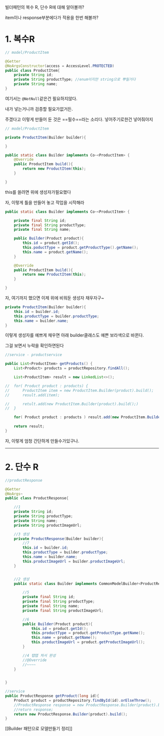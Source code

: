 빌더패턴의 복수 R, 단수 R에 대해 알아볼까?

item이나 response부분에다가 적용을 한번 해볼까?



# 1. 복수R

```java
// model/ProductItem

@Getter
@NoArgsConstructor(access = AccessLevel.PROTECTED)
public class ProductItem{
	private String id;
	private String productType; //enum이지만 string으로 뿌릴거다
	private String name;
}
```

여기서는 `@NotNull`같은건 필요하지않다.

내가 넣는거니까 검증할 필요가없거든.


주겠다고 이렇게 만들어 둔 것은 ==필수==라는 소리다. 넣어주기로한건 넣어줘야지


```java
// model/ProductItem

private ProductItem(Builder builder){

}

public static class Builder implements Co~<ProductItem> {
	@Override
	public ProductItem build(){
		return new ProductItem(this); 
	}

}
```

this를 쓸려면 위에 생성자가필요했다

자, 이렇게 틀을 만들어 놓고 작업을 시작해라


```java
public static class Builder implements Co~<ProductItem> {

	private final String id;
	private final String productType;
	private final String name;

	public Builder(Product product){
		this.id = product.getId();
		this.poductType = product.getProductType().getName();
		this.name = product.getName();
	}

	@Override
	public ProductItem build(){
		return new ProductItem(this); 
	}

}
```


자, 여기까지 했으면 이제  위에 비워둔 생성자 채우자구~


```java
private ProductItem(Builder builder){
	this.id = builder.id;
	this.productType = builder.productType;
	this.name = builder.name;
}
```

이렇게 생성자를 예쁘게 채우면  아래 builder클래스도 예쁜 보라색으로 바뀐다.

그걸 보면서 누락을 확인하면된다


```java
//service - productservice

public List<ProductItem> getProducts() {
	List<Product> products = productRepository.findAll();

	List<ProductItem> result = new LinkedList<>();

//	for( Product product : products) {
//		ProductItem item = new ProductItem.Builder(product).build();
//		result.add(item);

//		retult.add(new ProductItem.Builder(product).build();)
//	}

	for( Product product : products ) result.add(new ProductItem.Builder(product).build())
	
	return result;
}
```


자, 이렇게 엄청 간단하게 만들수가있구나.



---


# 2. 단수 R

```java
//productResponse

@Getter
@NoArgs~ 
public class ProductResponse{

	//1
	private String id;
	private String productType;
	private String name;
	private String productImageUrl;

	//3 생성
	private ProductResponse(Builder builder){
		//7
		this.id = builder.id;
		this.productType = builder.productType;
		this.name = builder.name;
		this.productImageUrl = builder.productImageUrl;
	}


	//2 생성
	public static class Builder implements CommonModelBuilder<ProductResponse>{

		//5
		private final String id;
		private final String productType;
		private final String name;
		private final String productImageUrl;

		//6
		public Builder(Product product){
			this.id = product.getId();
			this.productType = product.getProductType.getName();
			this.name = product.getName();
			this.productImageUrl = product.getProductImageUrl();
		}

		//4 탭탭 쳐서 완성
		//@Override
		//~~~~
	}

	
}
```


```java
//service
public ProductResponse getProduct(long id){
	Product product = productRepository.findById(id).orElseThrow();
	//ProductResponse response = new ProductResponse.Builder(product).build();
	//return response;
	return new ProductResponse.Builder(product).build();
}
```



[[Builder 패턴으로 모델만들기 정리]]